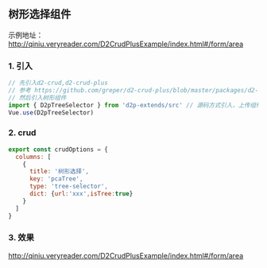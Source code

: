 ## 树形选择组件
示例地址：http://qiniu.veryreader.com/D2CrudPlusExample/index.html#/form/area
###  1. 引入   
```javascript
// 先引入d2-crud,d2-crud-plus
// 参考 https://github.com/greper/d2-crud-plus/blob/master/packages/d2-crud-plus-example/src/business/lib/index.js
// 然后引入树形组件
import { D2pTreeSelector } from 'd2p-extends/src' // 源码方式引入，上传组件支持懒加载
Vue.use(D2pTreeSelector)
```
###  2. crud 
```javascript
export const crudOptions = {
  columns: [
    {
      title: '树形选择',
      key: 'pcaTree',
      type: 'tree-selector',
      dict: {url:'xxx',isTree:true}
    }
  ]
}
```
###  3. 效果
 http://qiniu.veryreader.com/D2CrudPlusExample/index.html#/form/area
 


